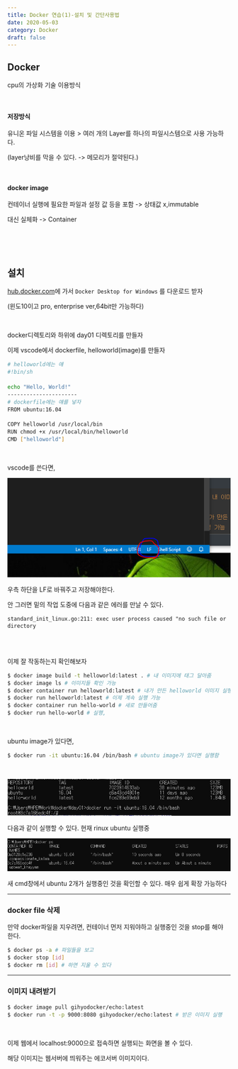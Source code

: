 ```yaml
---
title: Docker 연습(1)-설치 및 간단사용법
date: 2020-05-03
category: Docker
draft: false
---
```

## Docker

cpu의 가상화 기술 이용방식

<br/>

#### 저장방식

유니온 파일 시스템을 이용 > 여러 개의 Layer를 하나의 파일시스템으로 사용 가능하다.

(layer낭비를 막을 수 있다. -> 메모리가 절약된다.)

<br/>

#### docker image

컨테이너 실행에 필요한 파일과 설정 값 등을 포함 -> 상태값 x,immutable

대신 실체화 -> Container

<br/>

<br/>

<br/>

## 설치

[hub.docker.com](https://hub.docker.com/editions/community/docker-ce-desktop-windows)에 가서 `Docker Desktop for Windows` 를 다운로드 받자

(윈도10이고 pro, enterprise ver,64bit만 가능하다)

<br/>



docker디렉토리와 하위에 day01 디렉토리를 만들자

이제 vscode에서 dockerfile, helloworld(image)를 만들자

```bash
# helloworld에는 얘
#!bin/sh

echo "Hello, World!"
----------------------
# dockerfile에는 얘를 넣자
FROM ubuntu:16.04

COPY helloworld /usr/local/bin
RUN chmod +x /usr/local/bin/helloworld
CMD ["helloworld"]
```

<br/>

vscode를 쓴다면,

![image-20191230172359176](image-20191230172359176.png)

우측 하단을 LF로 바꿔주고 저장해야한다.

안 그러면 밑의 작업 도중에 다음과 같은 에러를 만날 수 있다.

```
standard_init_linux.go:211: exec user process caused "no such file or directory
```



<br/>

<br/>

이제 잘 작동하는지 확인해보자

```bash
$ docker image build -t helloworld:latest . # 내 이미지에 태그 달아줌
$ docker image ls # 이미지들 확인 가능
$ docker container run helloworld:latest # 내가 만든 helloworld 이미지 실행
$ docker run helloworld:latest # 이제 계속 실행 가능
$ docker container run hello-world # 새로 만들어줌
$ docker run hello-world # 실행, 
```

<br/>

ubuntu image가 있다면,

```bash
$ docker run -it ubuntu:16.04 /bin/bash # ubuntu image가 있다면 실행함
```

<br/>

![](image-20191230165711012.png)

다음과 같이 실행할 수 있다. 현재 rinux ubuntu 실행중

![image-20191230165840889](image-20191230165840889.png)

새 cmd창에서 ubuntu 2개가 실행중인 것을 확인할 수 있다. 매우 쉽게 확장 가능하다



---

### docker file 삭제

만약 docker파일을 지우려면, 컨테이너 먼저 지워야하고 실행중인 것을 stop를 해야 한다.

```bash
$ docker ps -a # 파일들을 보고
$ docker stop [id]
$ docker rm [id] # 하면 지울 수 있다
```

---

### 이미지 내려받기

```bash
$ docker image pull gihyodocker/echo:latest
$ docker run -t -p 9000:8080 gihyodocker/echo:latest # 받은 이미지 실행
```

<br/>

이제 웹에서 localhost:9000으로 접속하면 실행되는 화면을 볼 수 있다.

해당 이미지는 웹서버에 띄워주는 에코서버 이미지이다.